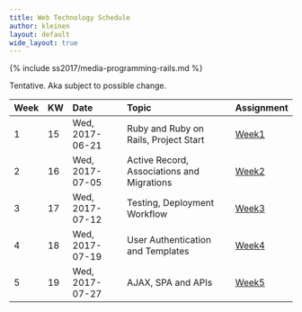 ```yaml
---
title: Web Technology Schedule
author: kleinen
layout: default
wide_layout: true
---
```

{% include ss2017/media-programming-rails.md %}

Tentative. Aka subject to possible change.

| Week | KW | Date            | Topic                                      | Assignment                     |
|:-----|:---|:----------------|:-------------------------------------------|:-------------------------------|
| 1    | 15 | Wed, 2017-06-21 | Ruby and Ruby on Rails, Project Start      | [Week1](../assignments/week-1) |
| 2    | 16 | Wed, 2017-07-05 | Active Record, Associations and Migrations | [Week2](../assignments/week-2) |
| 3    | 17 | Wed, 2017-07-12 | Testing, Deployment Workflow               | [Week3](../assignments/week-3) |
| 4    | 18 | Wed, 2017-07-19 | User Authentication and Templates          | [Week4](../assignments/week-4) |
| 5    | 19 | Wed, 2017-07-27 | AJAX, SPA and APIs                         | [Week5](../assignments/week-5) |
